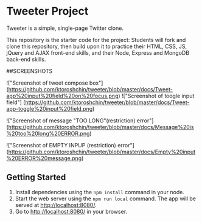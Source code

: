 # Tweeter Project

Tweeter is a simple, single-page Twitter clone.

This repository is the starter code for the project: Students will fork and clone this repository, then build upon it to practice their HTML, CSS, JS, jQuery and AJAX front-end skills, and their Node, Express and MongoDB back-end skills.

##SCREENSHOTS

!["Screenshot of tweet compose box"] (https://github.com/ktoroshchin/tweeter/blob/master/docs/Tweet-app%20input%20field%20on%20focus.png)
!["Screenshot of toogle input field"]
(https://github.com/ktoroshchin/tweeter/blob/master/docs/Tweet-app-toggle%20input%20field.png)

!["Screenshot of message "TOO LONG"(restriction) error"]
(https://github.com/ktoroshchin/tweeter/blob/master/docs/Message%20is%20too%20long%20ERROR.png)

!["Screenshot of EMPTY INPUP (restriction) error"] (https://github.com/ktoroshchin/tweeter/blob/master/docs/Empty%20input%20ERROR%20message.png)




## Getting Started
1. Install dependencies using the `npm install` command in your node.
2. Start the web server using the `npm run local` command. The app will be served at <http://localhost:8080/>.
2. Go to <http://localhost:8080/> in your browser.
